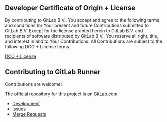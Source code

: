## Developer Certificate of Origin + License

By contributing to GitLab B.V., You accept and agree to the following terms and
conditions for Your present and future Contributions submitted to GitLab B.V.
Except for the license granted herein to GitLab B.V. and recipients of software
distributed by GitLab B.V., You reserve all right, title, and interest in and to
Your Contributions. All Contributions are subject to the following DCO + License
terms.

[DCO + License](https://gitlab.com/gitlab-org/dco/blob/master/README.md)

## Contributing to GitLab Runner

Contributions are welcome!

The official repository for this project is on [GitLab.com](https://gitlab.com/gitlab-org/gitlab-runner).

* [Development](docs/development/README.md)
* [Issues](https://gitlab.com/gitlab-org/gitlab-runner/issues)
* [Merge Requests](https://gitlab.com/gitlab-org/gitlab-runner/merge_requests)
